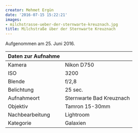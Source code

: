 ```yaml
---
creator: Mehmet Ergün
date: '2016-07-15 15:22:21'
images:
- milchstrasse-ueber-der-sternwarte-kreuznach.jpg
title: Milchstraße über der Sternwarte Kreuznach
---
```

Aufgenommen am 25. Juni 2016.

| Daten zur Aufnahme | |
| - | - |
| Kamera | Nikon D750 |
| ISO | 3200 |
| Blende | f/2,8 |
| Belichtung | 25 sec. |
| Aufnahmeort | Sternwarte Bad Kreuznach |
| Objektiv | Tamron 15-30mm |
| Nachbearbeitung | Lightroom |
| Kategorie | Galaxien |
